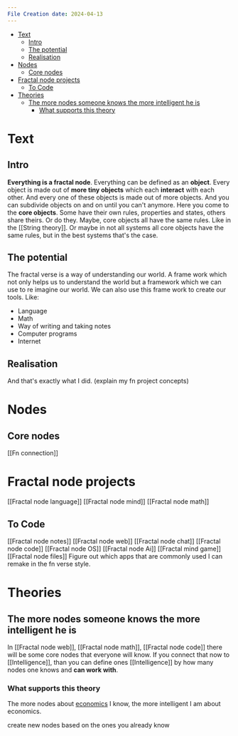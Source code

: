 ```yaml
---
File Creation date: 2024-04-13
---
```

- [Text](#text)
	- [Intro](#intro)
	- [The potential](#the-potential)
	- [Realisation](#realisation)
- [Nodes](#nodes)
	- [Core nodes](#core-nodes)
- [Fractal node projects](#fractal-node-projects)
	- [To Code](#to-code)
- [Theories](#theories)
	- [The more nodes someone knows the more intelligent he is](#the-more-nodes-someone-knows-the-more-intelligent-he-is)
		- [What supports this theory](#what-supports-this-theory)

# Text
## Intro
**Everything is a fractal node**. Everything can be defined as an **object**. Every object is made out of **more tiny objects** which each **interact** with each other. And every one of these objects is made out of more objects. And you can subdivide objects on and on until you can't anymore. Here you come to the **core objects**. Some have their own rules, properties and states, others share theirs. 
Or do they. Maybe, core objects all have the same rules. Like in the [[String theory]]. Or maybe in not all systems all core objects have the same rules, but in the best systems that's the case.
## The potential
The fractal verse is a way of understanding our world. A frame work which not only helps us to understand the world but a framework which we can use to re imagine our world. We can also use this frame work to create our tools. Like:
- Language
- Math
- Way of writing and taking notes 
-  Computer programs
-  Internet
## Realisation
And that's exactly what I did. (explain my fn project concepts)
# Nodes
## Core nodes
[[Fn connection]]
 

# Fractal node projects 
[[Fractal node language]]
[[Fractal node mind]]
[[Fractal node math]]
## To Code

[[Fractal node notes]]
[[Fractal node web]]
[[Fractal node chat]]
[[Fractal node code]]
[[Fractal node OS]]
[[Fractal node Ai]]
[[Fractal mind game]]
[[Fractal node files]]
Figure out which apps that are commonly used I can remake in the fn verse style.
# Theories
## The more nodes someone knows the more intelligent he is
In [[Fractal node web]], [[Fractal node math]], [[Fractal node code]] there will be some core nodes that everyone will know. If you connect that now to [[Intelligence]], than you can define ones [[Intelligence]] by how many nodes one knows and **can work with**.
### What supports this theory
The more nodes about [economics](BwL.md) I know, the more intelligent I am about economics.


create new nodes based on the ones you already know